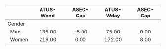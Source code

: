 
|                      |    ATUS-Wend |     ASEC-Gap |    ATUS-Wday |     ASEC-Gap |
| -------------------- | :----------: | :----------: | :----------: | :----------: |
| Gender               |              |              |              |              |
| &nbsp;&nbsp;Men      |       135.00 |        -5.00 |        75.00 |         0.00 |
| &nbsp;&nbsp;Women    |       219.00 |         0.00 |       172.00 |         8.00 |

